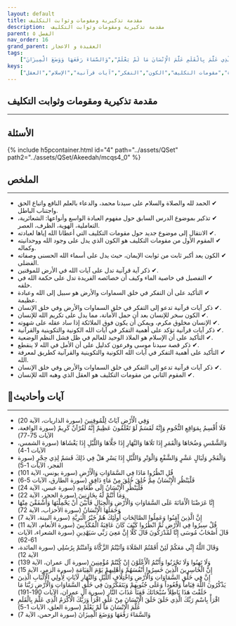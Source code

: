 ```yaml
---
layout: default
title: مقدمة تذكيرية ومقومات وثوابت التكليف
description:  مقدمة تذكيرية ومقومات وثوابت التكليف
parent: الفصل ٥
nav_order: 16
grand_parent: العقيدة و الاعجاز
tags: 
    ["وَفِي الْأَرْضِ آيَاتٌ لِلْمُوقِنِينَ","فَلَا أُقْسِمُ بِمَوَاقِعِ النُّجُومِ وَإِنَّهُ لَقَسَمٌ لَوْ تَعْلَمُونَ عَظِيمٌ إِنَّهُ لَقُرْآنٌ كَرِيمٌ","وَالشَّمْسِ وَضُحَاهَا وَالْقَمَرِ إِذَا تَلَاهَا وَالنَّهَارِ إِذَا جَلَّاهَا وَاللَّيْلِ إِذَا يَغْشَاهَا","وَالْفَجْرِ وَلَيَالٍ عَشْرٍ وَالشَّفْعِ وَالْوَتْرِ وَاللَّيْلِ إِذَا يَسْرِ هَلْ فِي ذَلِكَ قَسَمٌ لِذِي حِجْرٍ","قُلِ انْظُرُوا مَاذَا فِي السَّمَاوَاتِ وَالْأَرْضِ","فَلْيَنْظُرِ الْإِنْسَانُ مِمَّ خُلِقَ خُلِقَ مِنْ مَاءٍ دَافِقٍ","فَلْيَنْظُرِ الْإِنْسَانُ إِلَى طَعَامِهِ","وَمَا أَنْتُمْ لَهُ بِخَازِنِينَ","إِنَّا عَرَضْنَا الْأَمَانَةَ عَلَى السَّمَاوَاتِ وَالْأَرْضِ وَالْجِبَالِ فَأَبَيْنَ أَنْ يَحْمِلْنَهَا وَأَشْفَقْنَ مِنْهَا وَحَمَلَهَا الْإِنْسَانُ","إِنَّ الَّذِينَ آمَنُوا وَعَمِلُوا الصَّالِحَاتِ أُولَئِكَ هُمْ خَيْرُ الْبَرِيَّةِ","قُلْ سِيرُوا فِي الْأَرْضِ ثُمَّ انْظُرُوا كَيْفَ كَانَ عَاقِبَةُ الْمُكَذِّبِينَ","قَالَ أَصْحَابُ مُوسَى إِنَّا لَمُدْرَكُونَ قَالَ كَلَّا إِنَّ مَعِيَ رَبِّي سَيَهْدِينِ","وَقَالَ اللَّهُ إِنِّي مَعَكُمْ لَئِنْ أَقَمْتُمُ الصَّلَاةَ وَآتَيْتُمُ الزَّكَّاةَ وَآمَنْتُمْ بِرُسُلِي","وَلَا تَهِنُوا وَلَا تَحْزَنُوا وَأَنْتُمُ الْأَعْلَوْنَ إِنْ كُنْتُمْ مُؤْمِنِينَ","إِنَّ الْخَاسِرِينَ الَّذِينَ خَسِرُوا أَنْفُسَهُمْ وَأَهْلِيهِمْ يَوْمَ الْقِيَامَةِ","إِنَّ فِي خَلْقِ السَّمَاوَاتِ وَالْأَرْضِ وَاخْتِلَافِ اللَّيْلِ وَالنَّهَارِ لَآيَاتٍ لِأُولِي الْأَلْبَابِ الَّذِينَ يَذْكُرُونَ اللَّهَ قِيَاماً وَقُعُوداً وَعَلَى جُنُوبِهِمْ وَيَتَفَكَّرُونَ فِي خَلْقِ السَّمَاوَاتِ وَالْأَرْضِ رَبَّنَا مَا خَلَقْتَ هَذَا بَاطِلاً سُبْحَانَكَ فَقِنَا عَذَابَ النَّارِ","اقْرَأْ بِاسْمِ رَبِّكَ الَّذِي خَلَقَ خَلَقَ الْإِنْسَانَ مِنْ عَلَقٍ اقْرَأْ وَرَبُّكَ الْأَكْرَمُ الَّذِي عَلَّمَ بِالْقَلَمِ عَلَّمَ الْإِنْسَانَ مَا لَمْ يَعْلَمْ","وَالسَّمَاءَ رَفَعَهَا وَوَضَعَ الْمِيزَانَ"]
keys:
    ["العبادة","مقومات التكليف","الكون","التفكر","آيات قرآنية","الإسلام","العقل"]
---
```

## ‏مقدمة تذكيرية ومقومات وثوابت التكليف
***
## الأسئلة 
{% include h5pcontainer.html id="4" path="../assets/QSet" path2="../assets/QSet/Akeedah/mcqs4_0" %}
## الملخص
***
- ‏✔ الحمد لله والصلاة والسلام على سيدنا محمد، والدعاء بالعلم النافع واتباع الحق واجتناب الباطل. 
- ‏✔ تذكير بموضوع الدرس السابق حول مفهوم العبادة الواسع وأنواعها: الشعائرية، التعاملية، الهوية، الظرف، العصر. 
- ‏✔ الانتقال إلى موضوع جديد حول مقومات التكليف التي أعطانا الله إياها لعبادته. 
- ‏✔ المقوم الأول من مقومات التكليف هو الكون الذي يدل على وجود الله ووحدانيته وكماله. 
- ‏✔ الكون يعد أكبر ثابت من ثوابت الإيمان، حيث يدل على أسماء الله الحسنى وصفاته الفضلى. 
- ‏✔ ذكر آية قرآنية تدل على آيات الله في الأرض للموقنين. 
- ‏✔ التفصيل في خاصية الماء وكيف أن خصائصه الفريدة تدل على حكمة الله في خلقه. 
- ‏✔ التأكيد على أن التفكر في خلق السماوات والأرض هو سبيل إلى الله وعبادة عظيمة. 
- ‏✔ ذكر آيات قرآنية تدعو إلى التفكر في خلق السماوات والأرض وفي خلق الإنسان. 
- ‏✔ الكون سخر للإنسان بعد أن حمل الأمانة، مما يدل على تكريم الله للإنسان. 
- ‏✔ الإنسان مخلوق مكرم، ويمكن أن يكون فوق الملائكة إذا ساد عقله على شهوته. 
- ‏✔ ذكر آيات قرآنية تؤكد على أهمية التفكر في آيات الله الكونية والتكوينية والقرآنية. 
- ‏✔ التأكيد على أن الإسلام هو الملاذ الوحيد للعالم في ظل فشل النظم الوضعية. 
- ‏✔ ذكر قصة سيدنا موسى وفرعون كدليل على أن الأمل في الله لا ينقطع. 
- ‏✔ التأكيد على أهمية التفكر في آيات الله الكونية والتكوينية والقرآنية كطريق لمعرفة الله. 
- ‏✔ ذكر آيات قرآنية تدعو إلى التفكر في خلق السماوات والأرض وفي خلق الإنسان. 
- ‏✔ المقوم الثاني من مقومات التكليف هو العقل الذي وهبه الله للإنسان. 

## 📜آيات وأحاديث
***
- ‏وَفِي الْأَرْضِ آيَاتٌ لِلْمُوقِنِينَ (سورة الذاريات، الآية 20)
- ‏فَلَا أُقْسِمُ بِمَوَاقِعِ النُّجُومِ وَإِنَّهُ لَقَسَمٌ لَوْ تَعْلَمُونَ عَظِيمٌ إِنَّهُ لَقُرْآنٌ كَرِيمٌ (سورة الواقعة، الآيات 75-77)
- ‏وَالشَّمْسِ وَضُحَاهَا وَالْقَمَرِ إِذَا تَلَاهَا وَالنَّهَارِ إِذَا جَلَّاهَا وَاللَّيْلِ إِذَا يَغْشَاهَا (سورة الشمس، الآيات 1-4)
- ‏وَالْفَجْرِ وَلَيَالٍ عَشْرٍ وَالشَّفْعِ وَالْوَتْرِ وَاللَّيْلِ إِذَا يَسْرِ هَلْ فِي ذَلِكَ قَسَمٌ لِذِي حِجْرٍ (سورة الفجر، الآيات 1-5)
- ‏قُلِ انْظُرُوا مَاذَا فِي السَّمَاوَاتِ وَالْأَرْضِ (سورة يونس، الآية 101)
- ‏فَلْيَنْظُرِ الْإِنْسَانُ مِمَّ خُلِقَ خُلِقَ مِنْ مَاءٍ دَافِقٍ (سورة الطارق، الآيات 5-6)
- ‏فَلْيَنْظُرِ الْإِنْسَانُ إِلَى طَعَامِهِ (سورة عبس، الآية 24)
- ‏وَمَا أَنْتُمْ لَهُ بِخَازِنِينَ (سورة الحجر، الآية 22)
- ‏إِنَّا عَرَضْنَا الْأَمَانَةَ عَلَى السَّمَاوَاتِ وَالْأَرْضِ وَالْجِبَالِ فَأَبَيْنَ أَنْ يَحْمِلْنَهَا وَأَشْفَقْنَ مِنْهَا وَحَمَلَهَا الْإِنْسَانُ (سورة الأحزاب، الآية 72)
- ‏إِنَّ الَّذِينَ آمَنُوا وَعَمِلُوا الصَّالِحَاتِ أُولَئِكَ هُمْ خَيْرُ الْبَرِيَّةِ (سورة البينة، الآية 7)
- ‏قُلْ سِيرُوا فِي الْأَرْضِ ثُمَّ انْظُرُوا كَيْفَ كَانَ عَاقِبَةُ الْمُكَذِّبِينَ (سورة الأنعام، الآية 11)
- ‏قَالَ أَصْحَابُ مُوسَى إِنَّا لَمُدْرَكُونَ قَالَ كَلَّا إِنَّ مَعِيَ رَبِّي سَيَهْدِينِ (سورة الشعراء، الآيات 61-62)
- ‏وَقَالَ اللَّهُ إِنِّي مَعَكُمْ لَئِنْ أَقَمْتُمُ الصَّلَاةَ وَآتَيْتُمُ الزَّكَّاةَ وَآمَنْتُمْ بِرُسُلِي (سورة المائدة، الآية 12)
- ‏وَلَا تَهِنُوا وَلَا تَحْزَنُوا وَأَنْتُمُ الْأَعْلَوْنَ إِنْ كُنْتُمْ مُؤْمِنِينَ (سورة آل عمران، الآية 139)
- ‏إِنَّ الْخَاسِرِينَ الَّذِينَ خَسِرُوا أَنْفُسَهُمْ وَأَهْلِيهِمْ يَوْمَ الْقِيَامَةِ (سورة الزمر، الآية 15)
- ‏إِنَّ فِي خَلْقِ السَّمَاوَاتِ وَالْأَرْضِ وَاخْتِلَافِ اللَّيْلِ وَالنَّهَارِ لَآيَاتٍ لِأُولِي الْأَلْبَابِ الَّذِينَ يَذْكُرُونَ اللَّهَ قِيَاماً وَقُعُوداً وَعَلَى جُنُوبِهِمْ وَيَتَفَكَّرُونَ فِي خَلْقِ السَّمَاوَاتِ وَالْأَرْضِ رَبَّنَا مَا خَلَقْتَ هَذَا بَاطِلاً سُبْحَانَكَ فَقِنَا عَذَابَ النَّارِ (سورة آل عمران، الآيات 190-191)
- ‏اقْرَأْ بِاسْمِ رَبِّكَ الَّذِي خَلَقَ خَلَقَ الْإِنْسَانَ مِنْ عَلَقٍ اقْرَأْ وَرَبُّكَ الْأَكْرَمُ الَّذِي عَلَّمَ بِالْقَلَمِ عَلَّمَ الْإِنْسَانَ مَا لَمْ يَعْلَمْ (سورة العلق، الآيات 1-5)
- ‏وَالسَّمَاءَ رَفَعَهَا وَوَضَعَ الْمِيزَانَ (سورة الرحمن، الآية 7)

